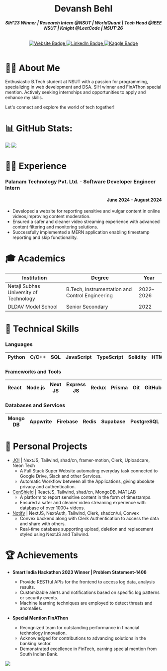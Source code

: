 <h1 align="center">Devansh Behl</h1>
<h4 align="center"><i>SIH'23 Winner | Research Intern @NSUT | WorldQuant | Tech Head @IEEE NSUT | Knight @LeetCode | NSUT'26</i></h4>

<div style="display: flex; justify-content: center;">
    <p align="center">
    <a href="https://behldevansh.vercel.app/">
        <img src="https://img.shields.io/badge/website-de5833?style=for-the-badge&logo=&logoColor=white" alt="Website Badge">
    </a>
    <a href="https://www.linkedin.com/in/devansh-behl-127756213/">
        <img src="https://img.shields.io/badge/linkedin-%230077B5.svg?style=for-the-badge&logo=linkedin&logoColor=white" alt="LinkedIn Badge">
    </a>
    <a href="https://leetcode.com/u/behldevansh/">
        <img src="https://img.shields.io/badge/Leetcode-035a7d?style=for-the-badge&logo=leetcode&logoColor=orange" alt="Kaggle Badge">
    </a>
    </p>
</div>

<h1>👨‍💻 About Me</h1>
Enthusiastic B.Tech student at NSUT with a passion for programming, specializing in web development and DSA. 
SIH winner and FinAThon special mention. Actively seeking internships and opportunities to apply and enhance my skills. 

Let's connect and explore the world of tech together!

# 📊 GitHub Stats:

![](https://github-readme-streak-stats.herokuapp.com/?user=behldevansh&theme=nord&hide_border=false)
![](https://github-readme-stats.vercel.app/api/top-langs/?username=behldevansh&theme=nord&hide_border=false&include_all_commits=false&count_private=false&layout=compact)

<h1>👨‍💼 Experience</h1>

<h3>Palanam Technology Pvt. Ltd. - Software Developer Engineer Intern</h3>
<h4 align="right">June 2024 – August 2024</h3>

- Developed a website for reporting sensitive and vulgar content in online videos,improving content moderation.
- Ensured a safer and cleaner video streaming experience with advanced content filtering and monitoring solutions.
- Successfully implemented a MERN application enabling timestamp reporting and skip functionality.

<h1>🎓 Academics</h1>

| Institution | Degree | Year |
|-------------|--------|------
| Netaji Subhas University of Technology | B.Tech, Instrumentation and Control Engineering | 2022–2026
| DLDAV Model School | Senior Secondary | 2022 


<h1>🧰 Technical Skills</h1>

<h3 align="left">Languages</h3>

| Python | C/C++ | SQL | JavaScript | TypeScript | Solidity | HTML/CSS
|---------------|----------|-----------|----|-----------|--------------------|----|

<h3 align="left">Frameworks and Tools</h3>

| React | Node.js | Next JS | Express JS | Redux | Prisma | Git | GitHub
|----|-----|-----|---------|--------|-----|-----------|----|

<h3 align="left">Databases and Services</h3>

| Mongo DB | Appwrite | Firebase | Redis | Supabase | PostgreSQL | Clerk | Stripe | Razorpay
|----|-----|-----|---------|--------|-----|-----------|---|----|
<h1>🚀 Personal Projects</h1>

- [JOI](https://github.com/behldevansh/Joi) | NextJS, Tailwind, shad/cn, framer-motion, Clerk, Uploadcare, Neon Tech
  - A Full Stack Super Website automating everyday task connected to Google Drive, Slack and other Services.
  - Automatic Workflow between all the Applications, giving absolute privacy and authentication.
- [CenShield](https://github.com/behldevansh/CenShield) | ReactJS, Tailwind, shad/cn, MongoDB, MATLAB
  - A platform to report sensitive content in the form of timestamps.
  - Ensured a safer and cleaner video streaming experience with database of over 1000+ videos.
- [Notify](https://github.com/behldevansh/Notify) | NextJS, NextAuth, Tailwind, Clerk, shadcn/ui, Convex
  - Convex backend along with Clerk Authentication to access the data and share with others.
  - Real-time database supporting upload, deletion and replacement styled using NextJS and Tailwind.



<h1>🏆 Achievements</h1>

- <b>Smart India Hackathon 2023 Winner | Problem Statement-1408</b>
  - Provide RESTful APIs for the frontend to access log data, analysis results.
  - Customizable alerts and notifications based on specific log patterns or security events.
  - Machine learning techniques are employed to detect threats and anomalies.
  
- <b>Special Mention FinAThon</b>
  - Recognized team for outstanding performance in financial technology innovation.
  - Acknowledged for contributions to advancing solutions in the banking sector.
  - Demonstrated excellence in FinTech, earning special mention from South Indian Bank.

[![](https://visitcount.itsvg.in/api?id=behldevansh&icon=0&color=0)](https://visitcount.itsvg.in)
